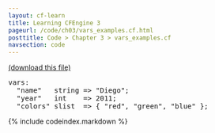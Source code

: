 ```yaml
---
layout: cf-learn
title: Learning CFEngine 3
pageurl: /code/ch03/vars_examples.cf.html
posttitle: Code > Chapter 3 > vars_examples.cf
navsection: code
---
```


[(download this file)](https://raw.github.com/zzamboni/cf-learn.info/master/src/ch03/vars_examples.cf)

<div class="highlight"><pre><span class="kd">vars</span><span class="p">:</span>
  <span class="p">&quot;</span><span class="nv">name</span><span class="p">&quot;</span>   <span class="kt">string</span> <span class="o">=&gt;</span> <span class="s">&quot;Diego&quot;</span><span class="p">;</span>
  <span class="p">&quot;</span><span class="nv">year</span><span class="p">&quot;</span>   <span class="kt">int</span>    <span class="o">=&gt;</span> <span class="mi">2011</span><span class="p">;</span>
  <span class="p">&quot;</span><span class="nv">colors</span><span class="p">&quot;</span> <span class="kt">slist</span>  <span class="o">=&gt;</span> <span class="p">{</span> <span class="s">&quot;red&quot;</span><span class="p">,</span> <span class="s">&quot;green&quot;</span><span class="p">,</span> <span class="s">&quot;blue&quot;</span> <span class="p">};</span>
</pre></div>


{% include codeindex.markdown %}
